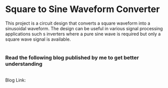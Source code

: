 # Square to Sine Waveform Converter
This project is a circuit design that converts a square waveform into a sinusoidal waveform. The design can be useful in various signal processing applications such s inverters where a pure sine wave is required but only a square wave signal is available.
<br/>
<br/>

###  Read the following blog published by me to get better understanding
<br/>
Blog Link: 
